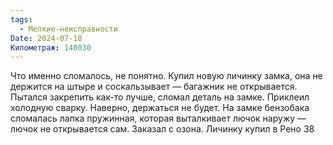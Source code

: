 ```yaml
---
tags:
  - Мелкие-неисправности
Date: 2024-07-18
Километраж: 140030
---
```

Что именно сломалось, не понятно. Купил новую личинку замка, она не держится на штыре и соскальзывает — багажник не открывается. Пытался закрепить как-то лучше, сломал деталь на замке. Приклеил холодную сварку. Наверно, держаться не будет.
На замке бензобака сломалась лапка пружинная, которая выталкивает лючок наружу — лючок не открывается сам. Заказал с озона.
Личинку купил в Рено 38